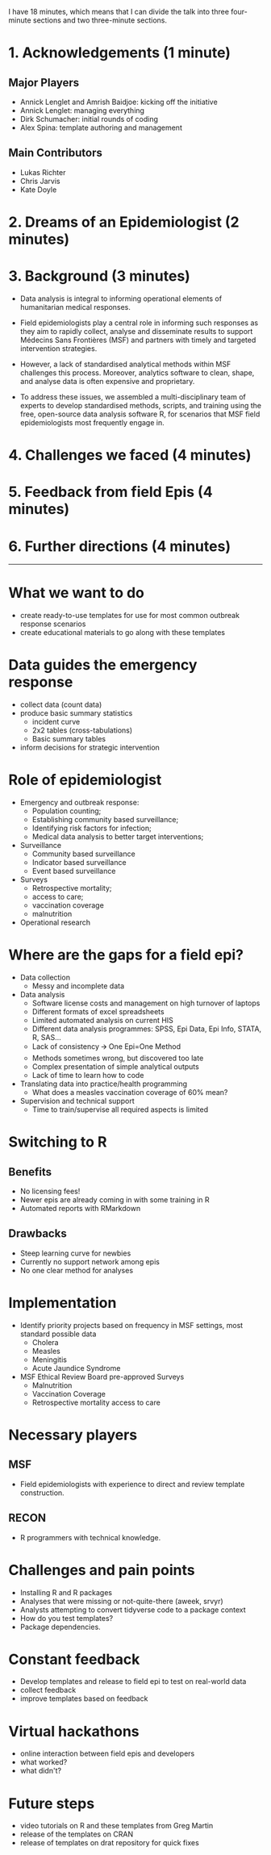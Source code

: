 I have 18 minutes, which means that I can divide the talk into three four-minute
sections and two three-minute sections. 


# 1. Acknowledgements (1 minute)

## Major Players

  - Annick Lenglet and Amrish Baidjoe: kicking off the initiative
  - Annick Lenglet: managing everything
  - Dirk Schumacher: initial rounds of coding
  - Alex Spina: template authoring and management 

## Main Contributors

  - Lukas Richter
  - Chris Jarvis
  - Kate Doyle

# 2. Dreams of an Epidemiologist (2 minutes)



# 3. Background (3 minutes)
 
 - Data analysis is integral to informing operational elements of humanitarian
   medical responses. 

 - Field epidemiologists play a central role in informing such responses as
   they aim to rapidly collect, analyse and disseminate results to support
   Médecins Sans Frontières (MSF) and partners with timely and targeted
   intervention strategies. 

 - However, a lack of standardised analytical methods within MSF challenges
   this process.  Moreover, analytics software to clean, shape, and analyse
   data is often expensive and proprietary. 

 - To address these issues, we assembled a multi-disciplinary team of experts
   to develop standardised methods, scripts, and training using the free,
   open-source data analysis software R, for scenarios that MSF field
   epidemiologists most frequently engage in. 

# 4. Challenges we faced (4 minutes)

# 5. Feedback from field Epis (4 minutes)

# 6. Further directions (4 minutes)




--------------------------------------------------------------------------------



# What we want to do

 - create ready-to-use templates for use for most common outbreak response scenarios
 - create educational materials to go along with these templates

# Data guides the emergency response

 - collect data (count data)
 - produce basic summary statistics
   - incident curve
   - 2x2 tables (cross-tabulations)
   - Basic summary tables
 - inform decisions for strategic intervention

# Role of epidemiologist

 - Emergency and outbreak response:
   - Population counting;
   - Establishing community based surveillance;
   - Identifying risk factors for infection;
   - Medical data analysis to better target interventions;
 - Surveillance
   - Community based surveillance
   - Indicator based surveillance
   - Event based surveillance
 - Surveys
   - Retrospective mortality; 
   - access to care; 
   - vaccination coverage
   - malnutrition
 - Operational research
 
# Where are the gaps for a field epi?

 - Data collection
   - Messy and incomplete data
 - Data analysis
    - Software license costs and management on high turnover of laptops
    - Different formats of excel spreadsheets
    - Limited automated analysis on current HIS
    - Different data analysis programmes: SPSS, Epi Data, Epi Info, STATA, R, SAS...
    - Lack of consistency 🡪 One Epi=One Method
    - Methods sometimes wrong, but discovered too late
    - Complex presentation of simple analytical outputs
    - Lack of time to learn how to code
 - Translating data into practice/health programming
    - What does a measles vaccination coverage of 60% mean?
 - Supervision and technical support
    - Time to train/supervise all required aspects is limited

# Switching to R

## Benefits

 - No licensing fees!
 - Newer epis are already coming in with some training in R
 - Automated reports with RMarkdown

## Drawbacks

 - Steep learning curve for newbies
 - Currently no support network among epis
 - No one clear method for analyses

# Implementation

 - Identify priority projects based on frequency in MSF settings, most standard
   possible data
    - Cholera
    - Measles
    - Meningitis
    - Acute Jaundice Syndrome
 - MSF Ethical Review Board pre-approved Surveys
    - Malnutrition
    - Vaccination Coverage
    - Retrospective mortality access to care

# Necessary players

## MSF

 - Field epidemiologists with experience to direct and review template
   construction.

## RECON

 - R programmers with technical knowledge.

# Challenges and pain points

 - Installing R and R packages
 - Analyses that were missing or not-quite-there (aweek, srvyr)
 - Analysts attempting to convert tidyverse code to a package context
 - How do you test templates?
 - Package dependencies. 

# Constant feedback

 - Develop templates and release to field epi to test on real-world data
 - collect feedback
 - improve templates based on feedback

# Virtual hackathons

 - online interaction between field epis and developers
 - what worked?
 - what didn't?

# Future steps

 - video tutorials on R and these templates from Greg Martin
 - release of the templates on CRAN
 - release of templates on drat repository for quick fixes 

